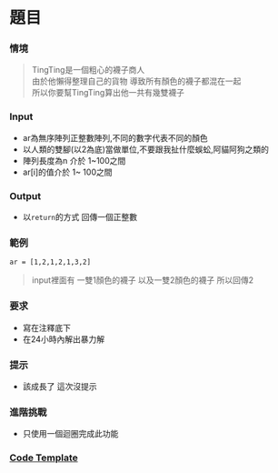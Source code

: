 # 題目

### 情境
> TingTing是一個粗心的襪子商人  
> 由於他懶得整理自己的貨物 導致所有顏色的襪子都混在一起    
> 所以你要幫TingTing算出他一共有幾雙襪子  

### Input
- ar為無序陣列正整數陣列,不同的數字代表不同的顏色
- 以人類的雙腳(以2為底)當做單位,不要跟我扯什麼蜈蚣,阿貓阿狗之類的
- 陣列長度為n 介於 1~100之間
- ar[i]的值介於 1~ 100之間


### Output
- 以`return`的方式 回傳一個正整數

### 範例
```
ar = [1,2,1,2,1,3,2]
```
>input裡面有 一雙1顏色的襪子 以及一雙2顏色的襪子 所以回傳2

### 要求
- 寫在注釋底下
- 在24小時內解出暴力解

### 提示
- 該成長了 這次沒提示

### 進階挑戰
- 只使用一個迴圈完成此功能

### [Code Template](../src/socksMerchant.js)